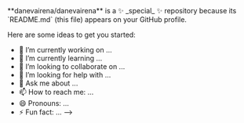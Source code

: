<div id="header" align="center>
  <img src="https://scontent.fsof8-1.fna.fbcdn.net/v/t1.15752-9/313394178_1087009981957819_7290188975045779082_n.jpg?_nc_cat=108&ccb=1-7&_nc_sid=ae9488&_nc_ohc=dSHOx7hZGiwAX-tB1ER&_nc_ht=scontent.fsof8-1.fna&oh=03_AdRRXxmNfM-5XRYnVL7nupYcMd60J2l5XifSX9xNVlBXZw&oe=6383C100" width="100"/>
</div>
**danevairena/danevairena** is a ✨ _special_ ✨ repository because its `README.md` (this file) appears on your GitHub profile.

Here are some ideas to get you started:

- 🔭 I’m currently working on ...
- 🌱 I’m currently learning ...
- 👯 I’m looking to collaborate on ...
- 🤔 I’m looking for help with ...
- 💬 Ask me about ...
- 📫 How to reach me: ...
- 😄 Pronouns: ...
- ⚡ Fun fact: ...
-->
